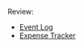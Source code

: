 Review:
- [Event Log](https://education.launchcode.org/liftoff/modules/demo-projects/event-log/index.html#week-4)
- [Expense Tracker](https://education.launchcode.org/liftoff/modules/demo-projects/expense-tracker/index.html#et-week-4)